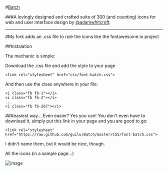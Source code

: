 #[Batch](http://adamwhitcroft.com/batch/)

###A lovingly designed and crafted suite of 300 (and counting) icons for web and user interface design by [@adamwhitcroft](https://twitter.com/adamwhitcroft).

---
#My fork adds an .css file to rule the icons like the fontawesome.io project

##Instalation


The mechanic is simple:

Download the .css file and add the style to your page

	<link rel="stylesheet" href="css/font-batch.css">

And then use the class anywhere in your file:

	<i class="fb fb-1"></i>
	<i class="fb fb-2"></i>
	...
	<i class="fb fb-267"></i>

###easiest way...
Even easier? Yes you can! You don't even have to download it, simply put this link in your page and you are good to go:

	<link rel="stylesheet" href="https://raw.github.com/guilu/Batch/master/CSS/font-batch.css">


I didn't name them, but it would be nice, though.


All the icons (in a sample page...)

![image](https://f.cloud.github.com/assets/157671/1821850/4995e366-7144-11e3-8fdc-3700604d3a87.png)